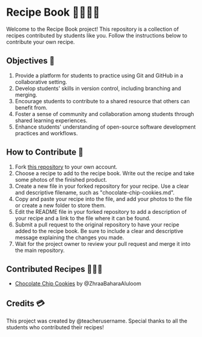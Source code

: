 # Recipe Book 👨🏼‍🍳📙

Welcome to the Recipe Book project! This repository is a collection of recipes contributed by students like you. Follow the instructions below to contribute your own recipe.

## Objectives 🥅
1. Provide a platform for students to practice using Git and GitHub in a collaborative setting.
2. Develop students' skills in version control, including branching and merging.
3. Encourage students to contribute to a shared resource that others can benefit from.
4. Foster a sense of community and collaboration among students through shared learning experiences.
5. Enhance students' understanding of open-source software development practices and workflows.


## How to Contribute 👥
1. Fork [this repository](https://github.com/TheCodePeople/recipe-book.git) to your own account.
2. Choose a recipe to add to the recipe book. Write out the recipe and take some photos of the finished product.
3. Create a new file in your forked repository for your recipe. Use a clear and descriptive filename, such as "chocolate-chip-cookies.md".
4. Copy and paste your recipe into the file, and add your photos to the file or create a new folder to store them.
5. Edit the README file in your forked repository to add a description of your recipe and a link to the file where it can be found.
6. Submit a pull request to the original repository to have your recipe added to the recipe book. Be sure to include a clear and descriptive message explaining the changes you made.
7. Wait for the project owner to review your pull request and merge it into the main repository.


## Contributed Recipes 👷🏽‍♂️
- [Chocolate Chip Cookies](https://github.com/ZhraaBaharAluloom/GitGitHub-Recipe-Book-Task) by @ZhraaBaharaAluloom


## Credits 💳
This project was created by @teacherusername. Special thanks to all the students who contributed their recipes!
